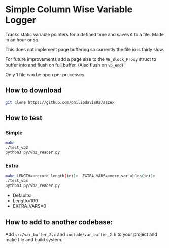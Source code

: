 # Simple Column Wise Variable Logger

Tracks static variable pointers for a defined time and saves it to a file. Made in an hour or so.

This does not implement page buffering so currently the file io is fairly slow. 

For future improvements add a page size to the `VB_Block_Proxy` struct to buffer into and flush on full buffer. (Also flush on `vb_end`)

Only 1 file can be open per processes.

## How to download

```bash
git clone https://github.com/philipdavis82/azzex
```

## How to test

### Simple 

```bash
make 
./test_vb2
python3 py/vb2_reader.py
```

### Extra

```bash
make LENGTH=<record_length(int)>  EXTRA_VARS=<more_variables(int)>
./test_vbs
python3 py/vb2_reader.py
```

* Defaults:
* Length=100
* EXTRA_VARS=0


## How to add to another codebase:

Add `src/var_buffer_2.c` and `include/var_buffer_2.h` to your project and make file and build system.